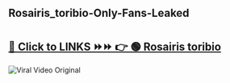 
 ## Rosairis_toribio-Only-Fans-Leaked

# <h2><a href="https://clipsfans.com/Rosairis_toribio&ref=git">🔗 Click to LINKS ⏩⏩ 👉 🟢 Rosairis toribio </a></h2>

<a href="https://clipsfans.com/Rosairis_toribio&ref=git" rel="nofollow" data-target="animated-image.originalLink"><img src="https://i.ibb.co.com/xMMVF88/686577567.gif" alt="Viral Video Original" style="max-width: 100%; display: inline-block;" data-target="animated-image.originalImage"></a>
